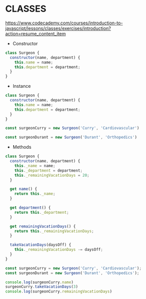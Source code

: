 # CLASSES
https://www.codecademy.com/courses/introduction-to-javascript/lessons/classes/exercises/introduction?action=resume_content_item

- Constructor
```javascript
class Surgeon {
  constructor(name, department) {
    this.name = name;
    this.department = department;
  }
}
```

- Instance
```JavaScript
class Surgeon {
  constructor(name, department) {
    this.name = name;
    this.department = department;
  }
}

const surgeonCurry = new Surgeon('Curry', 'Cardiovascular')

const surgeonDurant = new Surgeon('Durant', 'Orthopedics')
```

- Methods
```javascript
class Surgeon {
  constructor(name, department) {
    this._name = name;
    this._department = department;
    this._remainingVacationDays = 20;
  }

  get name() {
    return this._name;
  }

  get department() {
    return this._department;
  }

  get remainingVacationDays() {
    return this._remainingVacationDays;
  }

  takeVacationDays(daysOff) {
    this._remainingVacationDays -= daysOff;
  }
}

const surgeonCurry = new Surgeon('Curry', 'Cardiovascular');
const surgeonDurant = new Surgeon('Durant', 'Orthopedics');

console.log(surgeonCurry.name)
surgeonCurry.takeVacationDays(3)
console.log(surgeonCurry.remainingVacationDays)
```
